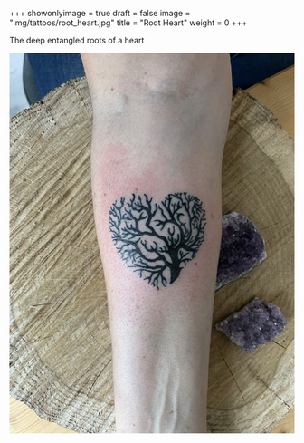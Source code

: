+++
showonlyimage = true
draft = false
image = "img/tattoos/root_heart.jpg"
title = "Root Heart"
weight = 0
+++

The deep entangled roots of a heart

![image](/img/tattoos/root_heart.jpg)
